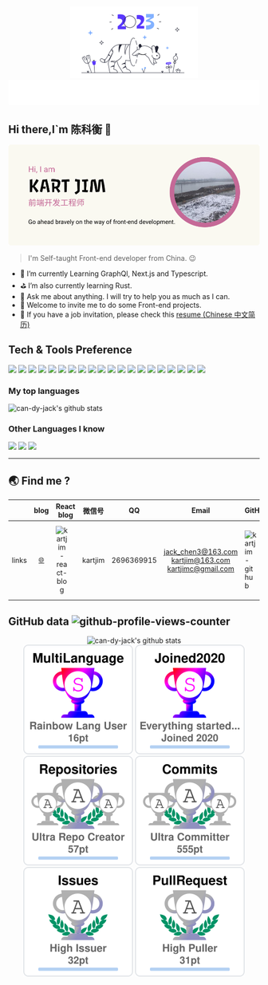 <div align="center">
  <img src="./2023newyear.png" alt="2023newyear.png">
</div>

<div align="center">
  <img src="./typing.svg" alt="https://git.io/typing-svg">
</div>

## Hi there,I`m 陈科衡 👋

![profile](./profile.png)

>  I'm Self-taught Front-end developer from China. 😉

- :low_brightness: I’m currently Learning GraphQl, Next.js and Typescript.
- :golf: I’m also currently learning Rust.
- :speech_balloon: Ask me about anything. I will try to help you as much as I can.
- :eyes: Welcome to invite me to do some Front-end projects.
- :page_facing_up: If you have a job invitation, please check this [resume (Chinese 中文简历)](./resume.pdf)


## Tech & Tools Preference

<img src = "https://img.shields.io/badge/-HTML5-E34F26?style=for-the-badge&logo=html5&logoColor=white"> <img src = "https://img.shields.io/badge/-CSS3-1572B6?style=for-the-badge&logo=css3&logoColor=white"> 
<img src="https://img.shields.io/badge/-JavaScript-eed718?style=for-the-badge&logo=javascript&logoColor=ffffff"> 
<img src="https://img.shields.io/badge/-React-00c8ff?style=for-the-badge&logo=react&logoColor=fff">
<img src="https://img.shields.io/badge/-Next.js-000000?style=for-the-badge&logo=Next.js&logoColor=fff">
<img src="https://img.shields.io/badge/-TypeScript-e6e8ee?style=for-the-badge&logo=javascript&logoColor=3178c6">
<img src="https://img.shields.io/badge/-Sass-1572B6?style=for-the-badge&logo=stylus&logoColor=fff">
<img src="https://img.shields.io/badge/-stylus-333333?style=for-the-badge&logo=stylus&logoColor=fff">
<img src="https://img.shields.io/badge/-Node.js-3C873A?style=for-the-badge&logo=Node.js&logoColor=white"> 
<img src="https://img.shields.io/badge/-webpack-8DD6F9?style=for-the-badge&logo=webpack&logoColor=white"> 
<img src="https://img.shields.io/badge/-Electron-47848F?style=for-the-badge&logo=electron&logoColor=fff"> 
<img src="https://img.shields.io/badge/-Jest-C21325?style=for-the-badge&logo=jest&logoColor=fff"> 
<img src="https://img.shields.io/badge/-Mocha-8D6748?style=for-the-badge&logo=mocha&logoColor=fff"> 
<img src="https://img.shields.io/badge/-chai-A30701?style=for-the-badge&logo=chai&logoColor=fff"> 
<img src="https://img.shields.io/badge/-eslint-4B32C3?style=for-the-badge&logo=eslint&logoColor=fff"> 
<img src="http://img.shields.io/badge/-JSON-c56997?style=for-the-badge&logo=json&logoColor=white"> 
<img src="http://img.shields.io/badge/-Git-F1502F?style=for-the-badge&logo=git&logoColor=FFFFFF"> 
<img src="http://img.shields.io/badge/-Github-0969da?style=for-the-badge&logo=github&logoColor=FFFFFF"> 
<img src="http://img.shields.io/badge/-npm-CB3837?style=for-the-badge&logo=npm&logoColor=FFFFFF"> 
<img src="http://img.shields.io/badge/-VS%20Code-007ACC?style=for-the-badge&logo=visual%20studio%20code&logoColor=white">

### My top languages
<img src="https://github-readme-stars-kartjim-90day-drm9rno6i.vercel.app/api/top-langs/?username=can-dy-jack&theme=transparent&layout=compact&hide_border=true"  alt="can-dy-jack's github stats" />

### Other Languages I know
<img src="https://img.shields.io/badge/-Python-244C6F?style=flat-square&logo=python&logoColor=white"> <img src="http://img.shields.io/badge/-rust-ffcc40?style=flat-square&logo=rust&logoColor=white"> <img src="https://img.shields.io/badge/-C%20&%20C++-659ad2?style=flat-square&logo=c%2B%2B&logoColor=ffffff"> 

---
## :earth_asia: Find me ?

| | blog | React blog | 微信号 | QQ | Email | GitHub | leetcode-cn | CSDN | Bilibili |
|:---:|:---:|:---:|:---:|:---:|:---:|---|:---:|:---: |:---:|
| links | [:globe_with_meridians:][website] | [<img align="left" alt="kartjim-react-blog" width="24px" src="https://cdn.jsdelivr.net/npm/simple-icons@v3/icons/react.svg" />][react-blog] | kartjim | 2696369915 | jack_chen3@163.com <br /> kartjim@163.com <br /> kartjimc@gmail.com | [<img align="left" alt="kartjim-github" width="24px" src="https://cdn.jsdelivr.net/npm/simple-icons@v3/icons/github.svg" />][github] | [<img align="left" alt="kartjim-leetcode-cn" width="24px" src="https://cdn.jsdelivr.net/npm/simple-icons@v3/icons/leetcode.svg" />][LeetCode] | [CSDN][csdn] | [<img align="left" alt="kartjim-bilibili" width="24px" src="https://cdn.jsdelivr.net/npm/simple-icons@v3/icons/bilibili.svg" />][bilibili] |

## GitHub data ![github-profile-views-counter](https://komarev.com/ghpvc/?username=can-dy-jack&style=for-the-badge&color=47848f)
<div align="center">
  <img 
    src="https://github-readme-stars-kartjim-90day-drm9rno6i.vercel.app/api?username=can-dy-jack&count_private=true&theme=react&show_icons=true" 
    alt="can-dy-jack's github stats" />
</div>

<div align="center">
  <img 
    src="./svg/MultiLanguage.svg" 
    alt="MultiLanguage.svg" />
  <img 
    src="./svg/Joined2020.svg" 
    alt="Joined2020.svg" />
  <img 
    src="./svg/Repositories.svg" 
    alt="Repositories.svg" />
  <img 
    src="./svg/commit.svg" 
    alt="commit.svg" />
  <img 
    src="./svg/issues.svg" 
    alt="issues.svg" />
  <img 
    src="./svg/pr.svg" 
    alt="pr.svg" />
</div>

[website]: https://kartjim.cn
[react-blog]: https://kartjim.cn/blog
[bilibili]: https://space.bilibili.com/481922596
[CSDN]: https://blog.csdn.net/qq_46590483
[github]: https://github.com/can-dy-jack
[leetcode]: https://leetcode.cn/u/kartjim/
